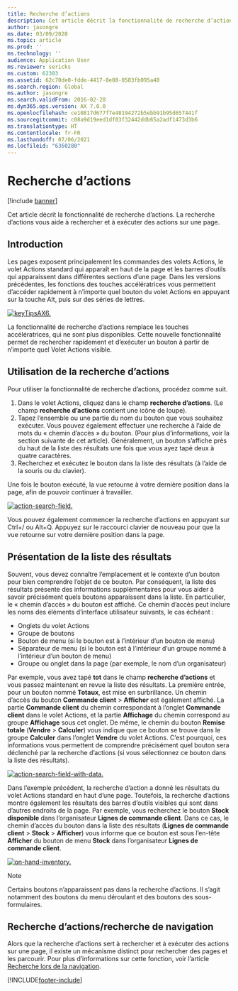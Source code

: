 ```yaml
---
title: Recherche d’actions
description: Cet article décrit la fonctionnalité de recherche d’actions. La recherche d’actions vous aide à rechercher et à exécuter des actions sur une page.
author: jasongre
ms.date: 03/09/2020
ms.topic: article
ms.prod: ''
ms.technology: ''
audience: Application User
ms.reviewer: sericks
ms.custom: 62303
ms.assetid: 62c70de0-fdde-4417-8e08-0583fb095a40
ms.search.region: Global
ms.author: jasongre
ms.search.validFrom: 2016-02-28
ms.dyn365.ops.version: AX 7.0.0
ms.openlocfilehash: ce10817d677f7e48194272b5ebb91b95d657441f
ms.sourcegitcommit: c08a9d19eed1df03f32442ddb65a2adf1473d3b6
ms.translationtype: HT
ms.contentlocale: fr-FR
ms.lasthandoff: 07/06/2021
ms.locfileid: "6360280"
---
```

# <a name="action-search"></a>Recherche d’actions

[!include [banner](../includes/banner.md)]

Cet article décrit la fonctionnalité de recherche d’actions. La recherche d’actions vous aide à rechercher et à exécuter des actions sur une page.

## <a name="introduction"></a>Introduction

Les pages exposent principalement les commandes des volets Actions, le volet Actions standard qui apparaît en haut de la page et les barres d’outils qui apparaissent dans différentes sections d’une page. Dans les versions précédentes, les fonctions des touches accélératrices vous permettent d’accéder rapidement à n’importe quel bouton du volet Actions en appuyant sur la touche Alt, puis sur des séries de lettres.

[![keyTipsAX6.](./media/keytipsax6.png)](./media/keytipsax6.png)

La fonctionnalité de recherche d’actions remplace les touches accélératrices, qui ne sont plus disponibles. Cette nouvelle fonctionnalité permet de rechercher rapidement et d’exécuter un bouton à partir de n’importe quel Volet Actions visible.

## <a name="using-action-search"></a>Utilisation de la recherche d’actions

Pour utiliser la fonctionnalité de recherche d’actions, procédez comme suit.

1. Dans le volet Actions, cliquez dans le champ **recherche d’actions**. (Le champ **recherche d’actions** contient une icône de loupe).
2. Tapez l’ensemble ou une partie du nom du bouton que vous souhaitez exécuter. Vous pouvez également effectuer une recherche à l’aide de mots du « chemin d’accès » du bouton. (Pour plus d’informations, voir la section suivante de cet article). Généralement, un bouton s’affiche près du haut de la liste des résultats une fois que vous ayez tapé deux à quatre caractères.
3. Recherchez et exécutez le bouton dans la liste des résultats (à l’aide de la souris ou du clavier).

Une fois le bouton exécuté, la vue retourne à votre dernière position dans la page, afin de pouvoir continuer à travailler.

[![action-search-field.](./media/action-search-field.png)](./media/action-search-field.png)

Vous pouvez également commencer la recherche d’actions en appuyant sur Ctrl+/ ou Alt+Q. Appuyez sur le raccourci clavier de nouveau pour que la vue retourne sur votre dernière position dans la page.

## <a name="understanding-the-results-list"></a>Présentation de la liste des résultats

Souvent, vous devez connaître l’emplacement et le contexte d’un bouton pour bien comprendre l’objet de ce bouton. Par conséquent, la liste des résultats présente des informations supplémentaires pour vous aider à savoir précisément quels boutons apparaissent dans la liste. En particulier, le « chemin d’accès » du bouton est affiché. Ce chemin d’accès peut inclure les noms des éléments d’interface utilisateur suivants, le cas échéant :

- Onglets du volet Actions
- Groupe de boutons
- Bouton de menu (si le bouton est à l’intérieur d’un bouton de menu)
- Séparateur de menu (si le bouton est à l’intérieur d’un groupe nommé à l’intérieur d’un bouton de menu)
- Groupe ou onglet dans la page (par exemple, le nom d’un organisateur)

Par exemple, vous avez tapé **tot** dans le champ **recherche d’actions** et vous passez maintenant en revue la liste des résultats. La première entrée, pour un bouton nommé **Totaux**, est mise en surbrillance. Un chemin d’accès du bouton **Commande client** &gt; **Afficher** est également affiché. La partie **Commande client** du chemin correspondant à l’onglet **Commande client** dans le volet Actions, et la partie **Affichage** du chemin correspond au groupe **Affichage** sous cet onglet. De même, le chemin du bouton **Remise totale** (**Vendre** &gt; **Calculer**) vous indique que ce bouton se trouve dans le groupe **Calculer** dans l’onglet **Vendre** du volet Actions. C’est pourquoi, ces informations vous permettent de comprendre précisément quel bouton sera déclenché par la recherche d’actions (si vous sélectionnez ce bouton dans la liste des résultats).

[![action-search-field-with-data.](./media/action-search-field-with-data.png)](./media/action-search-field-with-data.png)

Dans l’exemple précédent, la recherche d’action a donné les résultats du volet Actions standard en haut d’une page. Toutefois, la recherche d’actions montre également les résultats des barres d’outils visibles qui sont dans d’autres endroits de la page. Par exemple, vous recherchez le bouton **Stock disponible** dans l’organisateur **Lignes de commande client**. Dans ce cas, le chemin d’accès du bouton dans la liste des résultats (**Lignes de commande client** &gt; **Stock** &gt; **Afficher**) vous informe que ce bouton est sous l’en-tête **Afficher** du bouton de menu **Stock** dans l’organisateur **Lignes de commande client**.

[![on-hand-inventory.](./media/on-hand-inventory.png)](./media/on-hand-inventory.png)

> [!NOTE]
> Certains boutons n’apparaissent pas dans la recherche d’actions. Il s’agit notamment des boutons du menu déroulant et des boutons des sous-formulaires. 

## <a name="action-search-vs-navigation-search"></a>Recherche d’actions/recherche de navigation

Alors que la recherche d’actions sert à rechercher et à exécuter des actions sur une page, il existe un mécanisme distinct pour rechercher des pages et les parcourir. Pour plus d’informations sur cette fonction, voir l’article [Recherche lors de la navigation](navigation-search.md).


[!INCLUDE[footer-include](../../../includes/footer-banner.md)]